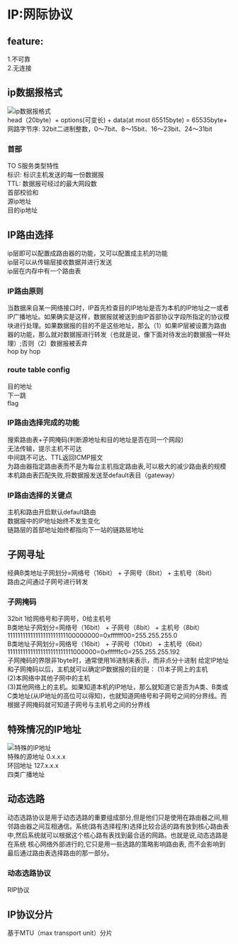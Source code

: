 # IP:网际协议
## feature:
1.不可靠  
2.无连接  
## ip数据报格式
![ip数据报格式](http://docs.52im.net/extend/docs/book/tcpip/vol1/3/images2/52im_1.png)    
head（20byte）+ options(可变长) + data(at most 65515byte) = 65535byte+ 
网路字节序: 32bit二进制整数，0～7bit、8～15bit、16～23bit、24～31bit  
### 首部
TO S服务类型特性  
标识: 标识主机发送的每一份数据报  
TTL: 数据报可经过的最大网段数  
首部校验和  
源ip地址  
目的ip地址  
## IP路由选择
ip层即可以配置成路由器的功能，又可以配置成主机的功能  
ip层可以从传输层接收数据并进行发送  
ip层在内存中有一个路由表  
### IP路由原则
当数据来自某一网络接口时，IP首先检查目的IP地址是否为本机的IP地址之一或者IP广播地址。如果确实是这样，数据报就被送到由IP首部协议字段所指定的协议模块进行处理。如果数据报的目的不是这些地址，那么（1）如果IP层被设置为路由器的功能，那么就对数据报进行转发（也就是说，像下面对待发出的数据报一样处理）;否则（2）数据报被丢弃  
hop by hop
### route table config
目的地址  
下一跳  
flag  
### IP路由选择完成的功能
搜索路由表+子网掩码(判断源地址和目的地址是否在同一个网段)  
无法传输，提示主机不可达  
中间跳不可达、TTL返回ICMP报文  
为路由器指定路由表而不是为每台主机指定路由表,可以极大的减少路由表的规模  
本机路由表匹配失败,将数据报发送至default表目（gateway）  
### IP路由选择的关键点
主机和路由开启默认default路由  
数据报中的IP地址始终不发生变化  
链路层的首部地址始终都指向下一站的链路层地址  
## 子网寻址
经典B类地址子网划分=网络号（16bit） + 子网号（8bit） + 主机号（8bit）  
路由之间通过子网号进行转发
### 子网掩码
32bit 
1给网络号和子网号，0给主机号  
B类地址子网划分=网络号（16bit） + 子网号（8bit） + 主机号（8bit）  
11111111111111111111111100000000=0xffffff00=255.255.255.0  
B类地址子网划分=网络号（16bit） + 子网号（10bit） + 主机号（6bit）  
11111111111111111111111111000000=0xffffffc0=255.255.255.192    
子网掩码的界限非1byte时，通常使用16进制来表示，而非点分十进制
给定IP地址和子网掩码以后，主机就可以确定IP数据报的目的是：
(1)本子网上的主机  
(2)本网络中其他子网中的主机  
(3)其他网络上的主机。如果知道本机的IP地址，那么就知道它是否为A类、B类或C类地址(从IP地址的高位可以得知)，也就知道网络号和子网号之间的分界线。而根据子网掩码就可知道子网号与主机号之间的分界线  
## 特殊情况的IP地址
![特殊的IP地址](http://docs.52im.net/extend/docs/book/tcpip/vol1/3/images2/52im_9.png)    
特殊的源地址 0.x.x.x  
环回地址 127.x.x.x  
四类广播地址
## 动态选路
动态选路协议是用于动态选路的重要组成部分,但是他们只是使用在路由器之间,相邻路由器之间互相通信。系统(路有选择程序)选择比较合适的路有放到核心路由表中,然后系统就可以根据这个核心路有表找到最合适的网路。也就是说,动态选路是在系统 核心网络外部进行的,它只是用一些选路的策略影响路由表, 而不会影响到最后通过路由表选择路由的那一部分。
### 动态选路协议
RIP协议
## IP协议分片
基于MTU（max transport unit）分片
